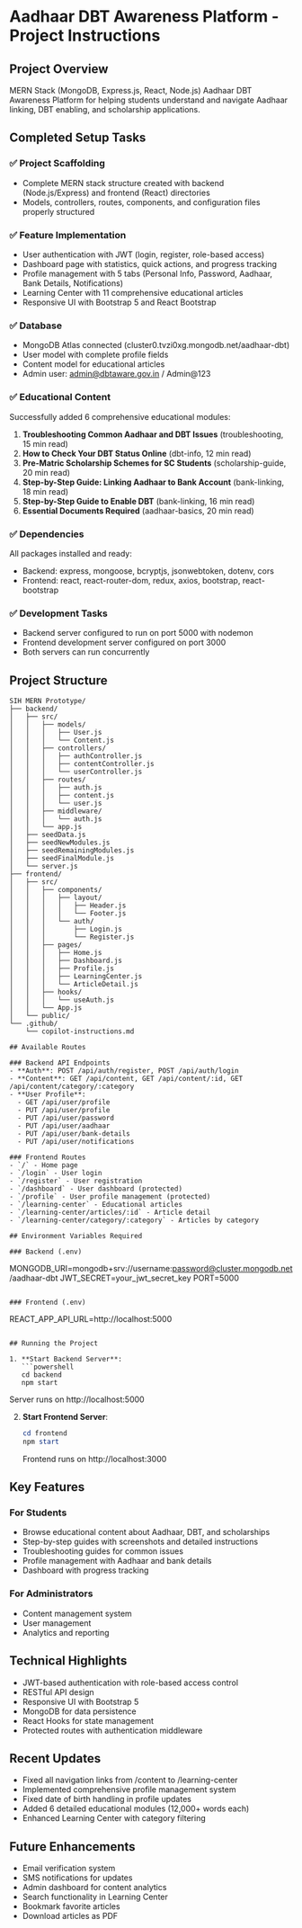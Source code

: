 # Aadhaar DBT Awareness Platform - Project Instructions

## Project Overview

MERN Stack (MongoDB, Express.js, React, Node.js) Aadhaar DBT Awareness Platform for helping students understand and navigate Aadhaar linking, DBT enabling, and scholarship applications.

## Completed Setup Tasks

### ✅ Project Scaffolding

- Complete MERN stack structure created with backend (Node.js/Express) and frontend (React) directories
- Models, controllers, routes, components, and configuration files properly structured

### ✅ Feature Implementation

- User authentication with JWT (login, register, role-based access)
- Dashboard page with statistics, quick actions, and progress tracking
- Profile management with 5 tabs (Personal Info, Password, Aadhaar, Bank Details, Notifications)
- Learning Center with 11 comprehensive educational articles
- Responsive UI with Bootstrap 5 and React Bootstrap

### ✅ Database

- MongoDB Atlas connected (cluster0.tvzi0xg.mongodb.net/aadhaar-dbt)
- User model with complete profile fields
- Content model for educational articles
- Admin user: admin@dbtaware.gov.in / Admin@123

### ✅ Educational Content

Successfully added 6 comprehensive educational modules:

1. **Troubleshooting Common Aadhaar and DBT Issues** (troubleshooting, 15 min read)
2. **How to Check Your DBT Status Online** (dbt-info, 12 min read)
3. **Pre-Matric Scholarship Schemes for SC Students** (scholarship-guide, 20 min read)
4. **Step-by-Step Guide: Linking Aadhaar to Bank Account** (bank-linking, 18 min read)
5. **Step-by-Step Guide to Enable DBT** (bank-linking, 16 min read)
6. **Essential Documents Required** (aadhaar-basics, 20 min read)

### ✅ Dependencies

All packages installed and ready:

- Backend: express, mongoose, bcryptjs, jsonwebtoken, dotenv, cors
- Frontend: react, react-router-dom, redux, axios, bootstrap, react-bootstrap

### ✅ Development Tasks

- Backend server configured to run on port 5000 with nodemon
- Frontend development server configured on port 3000
- Both servers can run concurrently

## Project Structure

```
SIH MERN Prototype/
├── backend/
│   ├── src/
│   │   ├── models/
│   │   │   ├── User.js
│   │   │   └── Content.js
│   │   ├── controllers/
│   │   │   ├── authController.js
│   │   │   ├── contentController.js
│   │   │   └── userController.js
│   │   ├── routes/
│   │   │   ├── auth.js
│   │   │   ├── content.js
│   │   │   └── user.js
│   │   ├── middleware/
│   │   │   └── auth.js
│   │   └── app.js
│   ├── seedData.js
│   ├── seedNewModules.js
│   ├── seedRemainingModules.js
│   ├── seedFinalModule.js
│   └── server.js
├── frontend/
│   ├── src/
│   │   ├── components/
│   │   │   ├── layout/
│   │   │   │   ├── Header.js
│   │   │   │   └── Footer.js
│   │   │   └── auth/
│   │   │       ├── Login.js
│   │   │       └── Register.js
│   │   ├── pages/
│   │   │   ├── Home.js
│   │   │   ├── Dashboard.js
│   │   │   ├── Profile.js
│   │   │   ├── LearningCenter.js
│   │   │   └── ArticleDetail.js
│   │   ├── hooks/
│   │   │   └── useAuth.js
│   │   └── App.js
│   └── public/
└── .github/
    └── copilot-instructions.md

## Available Routes

### Backend API Endpoints
- **Auth**: POST /api/auth/register, POST /api/auth/login
- **Content**: GET /api/content, GET /api/content/:id, GET /api/content/category/:category
- **User Profile**:
  - GET /api/user/profile
  - PUT /api/user/profile
  - PUT /api/user/password
  - PUT /api/user/aadhaar
  - PUT /api/user/bank-details
  - PUT /api/user/notifications

### Frontend Routes
- `/` - Home page
- `/login` - User login
- `/register` - User registration
- `/dashboard` - User dashboard (protected)
- `/profile` - User profile management (protected)
- `/learning-center` - Educational articles
- `/learning-center/articles/:id` - Article detail
- `/learning-center/category/:category` - Articles by category

## Environment Variables Required

### Backend (.env)
```

MONGODB_URI=mongodb+srv://username:password@cluster.mongodb.net/aadhaar-dbt
JWT_SECRET=your_jwt_secret_key
PORT=5000

```

### Frontend (.env)
```

REACT_APP_API_URL=http://localhost:5000

````

## Running the Project

1. **Start Backend Server**:
   ```powershell
   cd backend
   npm start
````

Server runs on http://localhost:5000

2. **Start Frontend Server**:
   ```powershell
   cd frontend
   npm start
   ```
   Frontend runs on http://localhost:3000

## Key Features

### For Students

- Browse educational content about Aadhaar, DBT, and scholarships
- Step-by-step guides with screenshots and detailed instructions
- Troubleshooting guides for common issues
- Profile management with Aadhaar and bank details
- Dashboard with progress tracking

### For Administrators

- Content management system
- User management
- Analytics and reporting

## Technical Highlights

- JWT-based authentication with role-based access control
- RESTful API design
- Responsive UI with Bootstrap 5
- MongoDB for data persistence
- React Hooks for state management
- Protected routes with authentication middleware

## Recent Updates

- Fixed all navigation links from /content to /learning-center
- Implemented comprehensive profile management system
- Fixed date of birth handling in profile updates
- Added 6 detailed educational modules (12,000+ words each)
- Enhanced Learning Center with category filtering

## Future Enhancements

- Email verification system
- SMS notifications for updates
- Admin dashboard for content analytics
- Search functionality in Learning Center
- Bookmark favorite articles
- Download articles as PDF
